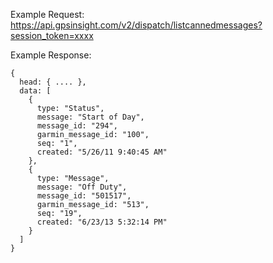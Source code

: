 Example Request: https://api.gpsinsight.com/v2/dispatch/listcannedmessages?session_token=xxxx

Example Response:

    {
      head: { .... },
      data: [
        {
          type: "Status",
          message: "Start of Day",
          message_id: "294",
          garmin_message_id: "100",
          seq: "1",
          created: "5/26/11 9:40:45 AM"
        },
        {
          type: "Message",
          message: "Off Duty",
          message_id: "501517",
          garmin_message_id: "513",
          seq: "19",
          created: "6/23/13 5:32:14 PM"
        }
      ]
    }
